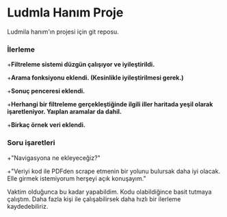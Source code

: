 # Ludmla Hanım Proje
Ludmila hanım'ın projesi için git reposu.

### İlerleme

+**Filtreleme sistemi düzgün çalışıyor ve iyileştirildi.** 

+**Arama fonksiyonu eklendi. (Kesinlikle iyileştirilmesi gerek.)** 

+**Sonuç penceresi eklendi.**

+**Herhangi bir filtreleme gerçekleştiğinde ilgili iller haritada yeşil olarak işaretleniyor. Yaıplan aramalar da dahil.**

+**Birkaç örnek veri eklendi.**

### Soru işaretleri
+"Navigasyona ne ekleyeceğiz?"

+"Veriyi kod ile PDFden scrape etmenin bir yolunu bulursak daha iyi olacak. Elle girmek istemiyorum herşeyi açık konuşayım."

Vaktim olduğunca bu kadar yapabildim. 
Kodu olabildiğince basit tutmaya çalıştım.
Daha fazla kişi ile çalışabilirsek daha hızlı bir ilerleme kaydedebiliriz.

